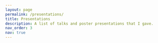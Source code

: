 ```yaml
---
layout: page
permalink: /presentations/
title: Presentations
description: A list of talks and poster presentations that I gave.
nav_order: 3
nav: true
---
```

